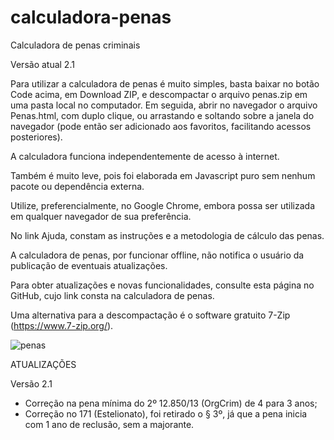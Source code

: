 # calculadora-penas

Calculadora de penas criminais

Versão atual 2.1

Para utilizar a calculadora de penas é muito simples, basta baixar no botão Code acima, em Download ZIP, e descompactar o arquivo penas.zip em uma pasta local no computador. Em seguida, abrir no navegador o arquivo Penas.html, com duplo clique, ou arrastando e soltando sobre a janela do navegador (pode então ser adicionado aos favoritos, facilitando acessos posteriores).

A calculadora funciona independentemente de acesso à internet.

Também é muito leve, pois foi elaborada em Javascript puro sem nenhum pacote ou dependência externa.

Utilize, preferencialmente, no Google Chrome, embora possa ser utilizada em qualquer navegador de sua preferência. 

No link Ajuda, constam as instruções e a metodologia de cálculo das penas.

A calculadora de penas, por funcionar offline, não notifica o usuário da publicação de eventuais atualizações. 

Para obter atualizações e novas funcionalidades, consulte esta página no GitHub, cujo link consta na calculadora de penas.

Uma alternativa para a descompactação é o software gratuito 7-Zip (https://www.7-zip.org/).

![penas](https://user-images.githubusercontent.com/55038339/158497633-b66bcc8a-803b-473a-9676-2ec7ebc826fb.png)


ATUALIZAÇÕES

Versão 2.1 
- Correção na pena mínima do 2º 12.850/13 (OrgCrim) de 4 para 3 anos;
- Correção no 171 (Estelionato), foi retirado o § 3º, já que a pena inicia com 1 ano de reclusão, sem a majorante. 
